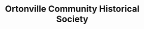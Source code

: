---
layout: repo
title: "Ortonville Community Historical Society"
id: 4282
permalink: repos/4282/
---